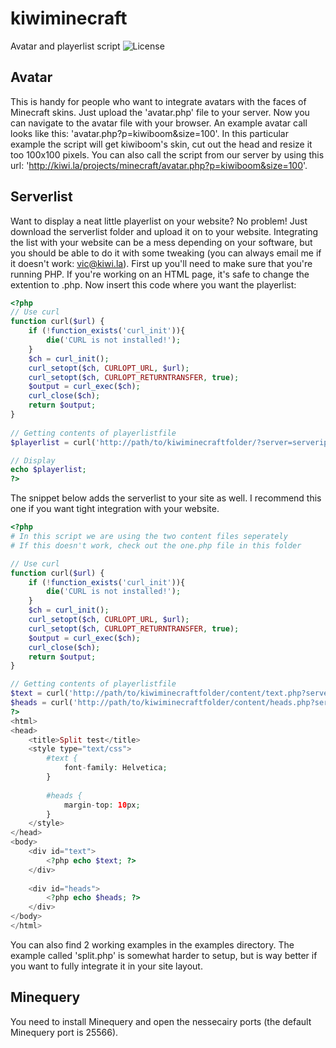 # kiwiminecraft
Avatar and playerlist script
![License](http://i.creativecommons.org/l/by-sa/3.0/88x31.png)    

## Avatar
This is handy for people who want to integrate avatars with the faces of Minecraft skins. Just upload the 'avatar.php' file to your server. Now you can navigate to the avatar file with your browser. An example avatar call looks like this: 'avatar.php?p=kiwiboom&size=100'. In this particular example the script will get kiwiboom's skin, cut out the head and resize it too 100x100 pixels. You can also call the script from our server by using this url: 'http://kiwi.la/projects/minecraft/avatar.php?p=kiwiboom&size=100'.

## Serverlist
Want to display a neat little playerlist on your website? No problem! Just download the serverlist folder and upload it on to your website. Integrating the list with your website can be a mess depending on your software, but you should be able to do it with some tweaking (you can always email me if it doesn't work: vic@kiwi.la).
First up you'll need to make sure that you're running PHP. If you're working on an HTML page, it's safe to change the extention to .php. Now insert this code where you want the playerlist:

```php
<?php
// Use curl
function curl($url) {
    if (!function_exists('curl_init')){ 
        die('CURL is not installed!');
    }
    $ch = curl_init();
    curl_setopt($ch, CURLOPT_URL, $url);
    curl_setopt($ch, CURLOPT_RETURNTRANSFER, true);
    $output = curl_exec($ch);
    curl_close($ch);
    return $output;
}
 
// Getting contents of playerlistfile
$playerlist = curl('http://path/to/kiwiminecraftfolder/?server=serverip&port=serverport&avatar=http://path/to/avatar.php');

// Display
echo $playerlist;
?>
```
The snippet below adds the serverlist to your site as well. I recommend this one if you want tight integration with your website.
```php
<?php
# In this script we are using the two content files seperately
# If this doesn't work, check out the one.php file in this folder

// Use curl
function curl($url) {
    if (!function_exists('curl_init')){ 
        die('CURL is not installed!');
    }
    $ch = curl_init();
    curl_setopt($ch, CURLOPT_URL, $url);
    curl_setopt($ch, CURLOPT_RETURNTRANSFER, true);
    $output = curl_exec($ch);
    curl_close($ch);
    return $output;
}

// Getting contents of playerlistfile
$text = curl('http://path/to/kiwiminecraftfolder/content/text.php?server=serverip&port=serverport');
$heads = curl('http://path/to/kiwiminecraftfolder/content/heads.php?server=serverip&port=serverport&avatar=http://path/to/avatar.php');
?>
<html>
<head>
	<title>Split test</title>
	<style type="text/css">
		#text {
			font-family: Helvetica;
		}
		
		#heads {
			margin-top: 10px;
		}
	</style>
</head>
<body>
	<div id="text">
		<?php echo $text; ?>
	</div>
	
	<div id="heads">
		<?php echo $heads; ?>
	</div>
</body>
</html>
```
You can also find 2 working examples in the examples directory. The example called 'split.php' is somewhat harder to setup, but is way better if you want to fully integrate it in your site layout.

## Minequery
You need to install Minequery and open the nessecairy ports (the default Minequery port is 25566).